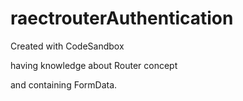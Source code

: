 # raectrouterAuthentication
Created with CodeSandbox

having knowledge about Router concept

and containing FormData.